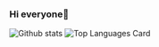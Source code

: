 ### Hi everyone👋

![Github stats](https://github-readme-stats.vercel.app/api?username=samemah24&theme=highcontrast&show_icons=true&count_private=true)
![Top Languages Card](https://github-readme-stats.vercel.app/api/top-langs/?username=samemah24&theme=highcontrast)
